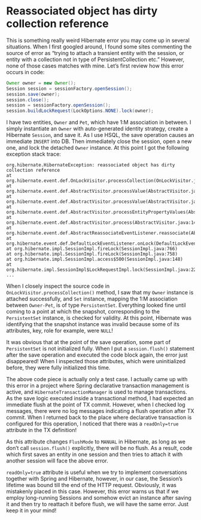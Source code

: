 # Reassociated object has dirty collection reference

This is something really weird Hibernate error you may come up in several situations. When I first googled around, I 
found some sites commenting the source of error as “trying to attach a transient entity with the session, or entity with 
a collection not in type of PersistentCollection etc.” However, none of those cases matches with mine. Let’s first review 
how this error occurs in code:

```java
Owner owner = new Owner();
Session session = sessionFactory.openSession();
session.save(owner);
session.close();
session = sessionFactory.openSession();
session.buildLockRequest(LockOptions.NONE).lock(owner);
```

I have two entities, `Owner` and `Pet`, which have 1:M association in between. I simply instantiate an `Owner` with 
auto-generated identity strategy, create a Hibernate `Session`, and save it. As I use HSQL, the save operation causes an 
immediate `INSERT` into DB. Then immediately close the session, open a new one, and lock the detached `Owner` instance.
At this point I got the following exception stack trace:

```stacktrace
org.hibernate.HibernateException: reassociated object has dirty collection reference
at org.hibernate.event.def.OnLockVisitor.processCollection(OnLockVisitor.java:71)
at org.hibernate.event.def.AbstractVisitor.processValue(AbstractVisitor.java:124)
at org.hibernate.event.def.AbstractVisitor.processValue(AbstractVisitor.java:84)
at org.hibernate.event.def.AbstractVisitor.processEntityPropertyValues(AbstractVisitor.java:78)
at org.hibernate.event.def.AbstractVisitor.process(AbstractVisitor.java:146)
at org.hibernate.event.def.AbstractReassociateEventListener.reassociate(AbstractReassociateEventListener.java:102)
at org.hibernate.event.def.DefaultLockEventListener.onLock(DefaultLockEventListener.java:82)
at org.hibernate.impl.SessionImpl.fireLock(SessionImpl.java:766)
at org.hibernate.impl.SessionImpl.fireLock(SessionImpl.java:758)
at org.hibernate.impl.SessionImpl.access$500(SessionImpl.java:148)
at org.hibernate.impl.SessionImpl$LockRequestImpl.lock(SessionImpl.java:2278)
...
```

When I closely inspect the source code in `OnLockVisitor.processCollection()` method, I saw that my `Owner` instance is 
attached successfully, and `Set` instance, mapping the 1:M association between `Owner-Pet`, is of type `PersistentSet`. 
Everything looked fine until coming to a point at which the snapshot, corresponding to the `PersistentSet` instance, is 
checked for validity. At this point, Hibernate was identifying that the snapshot instance was invalid because some of its 
attributes, key, role for example, were `NULL`!

It was obvious that at the point of the save operation, some part of `PersistentSet` is not initialized fully. When I put 
a `session.flush()` statement after the save operation and executed the code block again, the error just disappeared! When 
I inspected those attributes, which were uninitialized before, they were fully initialized this time.

The above code piece is actually only a test case. I actually came up with this error in a project where Spring declarative 
transaction management is active, and `HibernateTransactionManager` is used to manage transactions. As the save logic 
executed inside a transactional method, I had expected an immediate flush at the point of TX commit. However, when I 
checked log messages, there were no log messages indicating a flush operation after TX commit. When I returned back to 
the place where declarative transaction is configured for this operation, I noticed that there was a `readOnly=true` 
attribute in the TX definition!

As this attribute changes `FlushMode` to `MANUAL` in Hibernate, as long as we don’t call `session.flush()` explicitly, 
there will be no flush. As a result, code which first saves an entity in one session and then tries to attach it with 
another session will face the above error.

`readOnly=true` attribute is useful when we try to implement conversations together with Spring and Hibernate, however, 
in our case, the Session’s lifetime was bound till the end of the HTTP request. Obviously, it was mistakenly placed in 
this case. However, this error warns us that if we employ long-running Sessions and somehow evict an instance after saving 
it and then try to reattach it before flush, we will have the same error. Just keep it in your mind!
